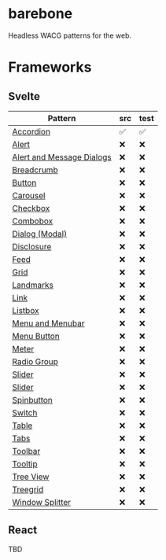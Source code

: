 # barebone

Headless WACG patterns for the web.

# Frameworks

## Svelte
| Pattern | src | test |
| ------- | --- | ---- |
| [Accordion](https://www.w3.org/WAI/ARIA/apg/patterns/accordion/) | ✅ | ✅ |
| [Alert](https://www.w3.org/WAI/ARIA/apg/patterns/alert/) | ❌ | ❌ |
| [Alert and Message Dialogs](https://www.w3.org/WAI/ARIA/apg/patterns/alertdialog/) | ❌ | ❌ |
| [Breadcrumb](https://www.w3.org/WAI/ARIA/apg/patterns/breadcrumb/) | ❌ | ❌ |
| [Button](https://www.w3.org/WAI/ARIA/apg/patterns/button/) | ❌ | ❌ |
| [Carousel](https://www.w3.org/WAI/ARIA/apg/patterns/carousel/) | ❌ | ❌ |
| [Checkbox](https://www.w3.org/WAI/ARIA/apg/patterns/checkbox/) | ❌ | ❌ |
| [Combobox](https://www.w3.org/WAI/ARIA/apg/patterns/combobox/) | ❌ | ❌ |
| [Dialog (Modal)](https://www.w3.org/WAI/ARIA/apg/patterns/dialog/) | ❌ | ❌ |
| [Disclosure](https://www.w3.org/WAI/ARIA/apg/patterns/disclosure/) | ❌ | ❌ |
| [Feed](https://www.w3.org/WAI/ARIA/apg/patterns/feed/) | ❌ | ❌ |
| [Grid](https://www.w3.org/WAI/ARIA/apg/patterns/grid/) | ❌ | ❌ |
| [Landmarks](https://www.w3.org/WAI/ARIA/apg/patterns/landmarks/) | ❌ | ❌ |
| [Link](https://www.w3.org/WAI/ARIA/apg/patterns/link/) | ❌ | ❌ |
| [Listbox](https://www.w3.org/WAI/ARIA/apg/patterns/listbox/) | ❌ | ❌ |
| [Menu and Menubar](https://www.w3.org/WAI/ARIA/apg/patterns/menu/) | ❌ | ❌ |
| [Menu Button](https://www.w3.org/WAI/ARIA/apg/patterns/menubutton/) | ❌ | ❌ |
| [Meter](https://www.w3.org/WAI/ARIA/apg/patterns/meter/) | ❌ | ❌ |
| [Radio Group](https://www.w3.org/WAI/ARIA/apg/patterns/radiogroup/) | ❌ | ❌ |
| [Slider](https://www.w3.org/WAI/ARIA/apg/patterns/slider/) | ❌ | ❌ |
| [Slider](https://www.w3.org/WAI/ARIA/apg/patterns/multithumb/) | ❌ | ❌ |
| [Spinbutton](https://www.w3.org/WAI/ARIA/apg/patterns/spinbutton/) | ❌ | ❌ |
| [Switch](https://www.w3.org/WAI/ARIA/apg/patterns/switch/) | ❌ | ❌ |
| [Table](https://www.w3.org/WAI/ARIA/apg/patterns/table/) | ❌ | ❌ |
| [Tabs](https://www.w3.org/WAI/ARIA/apg/patterns/tabs/) | ❌ | ❌ |
| [Toolbar](https://www.w3.org/WAI/ARIA/apg/patterns/toolbar/) | ❌ | ❌ |
| [Tooltip](https://www.w3.org/WAI/ARIA/apg/patterns/tooltip/) | ❌ | ❌ |
| [Tree View](https://www.w3.org/WAI/ARIA/apg/patterns/tree/) | ❌ | ❌ |
| [Treegrid](https://www.w3.org/WAI/ARIA/apg/patterns/treegrid/) | ❌ | ❌ |
| [Window Splitter](https://www.w3.org/WAI/ARIA/apg/patterns/splitter/) | ❌ | ❌ |

## React

TBD